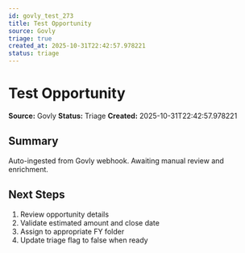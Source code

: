 ```yaml
---
id: govly_test_273
title: Test Opportunity
source: Govly
triage: true
created_at: 2025-10-31T22:42:57.978221
status: triage
---
```


# Test Opportunity

**Source:** Govly
**Status:** Triage
**Created:** 2025-10-31T22:42:57.978221

## Summary

Auto-ingested from Govly webhook. Awaiting manual review and enrichment.

## Next Steps

1. Review opportunity details
2. Validate estimated amount and close date
3. Assign to appropriate FY folder
4. Update triage flag to false when ready
